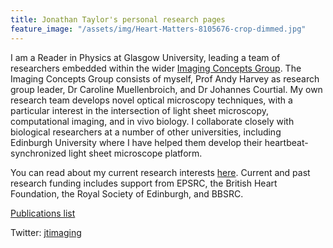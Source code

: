 ```yaml
---
title: Jonathan Taylor's personal research pages
feature_image: "/assets/img/Heart-Matters-8105676-crop-dimmed.jpg"
---
```

I am a Reader in Physics at Glasgow University, leading a team of researchers embedded within the wider [Imaging Concepts Group](https://www.gla.ac.uk/schools/physics/research/groups/imagingconcepts/).
The Imaging Concepts Group consists of myself, Prof Andy Harvey as research group leader, Dr Caroline Muellenbroich, and Dr Johannes Courtial. 
My own research team develops novel optical microscopy techniques, with a particular interest in the intersection of light sheet microscopy, computational imaging, and in vivo biology.
I collaborate closely with biological researchers at a number of other universities, including Edinburgh University where I have helped them develop their heartbeat-synchronized light sheet microscope platform.

You can read about my current research interests [here](/research/).
Current and past research funding includes support from EPSRC, the British Heart Foundation, the Royal Society of Edinburgh, and BBSRC.

[Publications list](https://scholar.google.com/citations?user=Wv6f8ncAAAAJ)

Twitter: [jtimaging](https://twitter.com/jtimaging)
